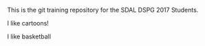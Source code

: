 This is the git training repository for the SDAL DSPG 2017 Students.

I like cartoons!

I like basketball

